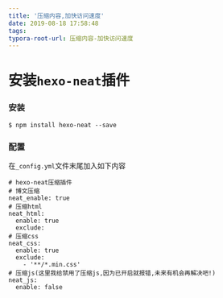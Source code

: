 ```yaml
---
title: '压缩内容,加快访问速度'
date: 2019-08-18 17:58:48
tags:
typora-root-url: 压缩内容-加快访问速度
---
```


# 安装`hexo-neat`插件

### 安装

```shell
$ npm install hexo-neat --save
```

### 配置

在`_config.yml`文件末尾加入如下内容

```
# hexo-neat压缩插件
# 博文压缩
neat_enable: true
# 压缩html
neat_html:
  enable: true
  exclude:
# 压缩css  
neat_css:
  enable: true
  exclude:
    - '**/*.min.css'
# 压缩js(这里我给禁用了压缩js,因为已开启就报错,未来有机会再解决吧!)
neat_js:
  enable: false
```

